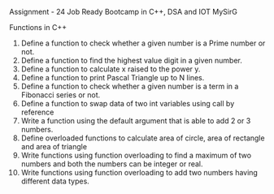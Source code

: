 Assignment - 24 Job Ready Bootcamp in C++, DSA and IOT MySirG

Functions in C++

1. Define a function to check whether a given number is a Prime number or not.
2. Define a function to find the highest value digit in a given number.
3. Define a function to calculate x raised to the power y.
4. Define a function to print Pascal Triangle up to N lines.
5. Define a function to check whether a given number is a term in a Fibonacci series or not.
6. Define a function to swap data of two int variables using call by reference
7. Write a function using the default argument that is able to add 2 or 3 numbers.
8. Define overloaded functions to calculate area of circle, area of rectangle and area of triangle
9. Write functions using function overloading to find a maximum of two numbers and both the numbers can be integer or real.
10. Write functions using function overloading to add two numbers having different data types.
